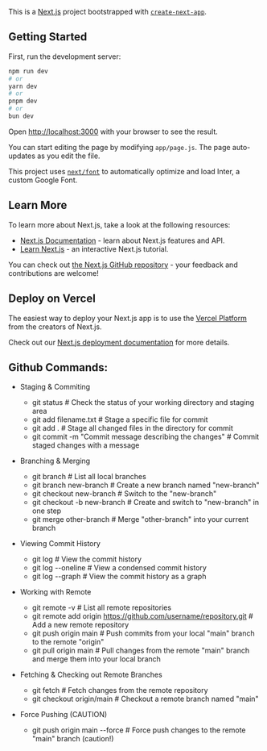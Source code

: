 This is a [Next.js](https://nextjs.org/) project bootstrapped with [`create-next-app`](https://github.com/vercel/next.js/tree/canary/packages/create-next-app).

## Getting Started

First, run the development server:

```bash
npm run dev
# or
yarn dev
# or
pnpm dev
# or
bun dev
```

Open [http://localhost:3000](http://localhost:3000) with your browser to see the result.

You can start editing the page by modifying `app/page.js`. The page auto-updates as you edit the file.

This project uses [`next/font`](https://nextjs.org/docs/basic-features/font-optimization) to automatically optimize and load Inter, a custom Google Font.

## Learn More

To learn more about Next.js, take a look at the following resources:

- [Next.js Documentation](https://nextjs.org/docs) - learn about Next.js features and API.
- [Learn Next.js](https://nextjs.org/learn) - an interactive Next.js tutorial.

You can check out [the Next.js GitHub repository](https://github.com/vercel/next.js/) - your feedback and contributions are welcome!

## Deploy on Vercel

The easiest way to deploy your Next.js app is to use the [Vercel Platform](https://vercel.com/new?utm_medium=default-template&filter=next.js&utm_source=create-next-app&utm_campaign=create-next-app-readme) from the creators of Next.js.

Check out our [Next.js deployment documentation](https://nextjs.org/docs/deployment) for more details.

## Github Commands:

- Staging & Commiting

  - git status # Check the status of your working directory and staging area
  - git add filename.txt # Stage a specific file for commit
  - git add . # Stage all changed files in the directory for commit
  - git commit -m "Commit message describing the changes" # Commit staged changes with a message

- Branching & Merging

  - git branch # List all local branches
  - git branch new-branch # Create a new branch named "new-branch"
  - git checkout new-branch # Switch to the "new-branch"
  - git checkout -b new-branch # Create and switch to "new-branch" in one step
  - git merge other-branch # Merge "other-branch" into your current branch

- Viewing Commit History

  - git log # View the commit history
  - git log --oneline # View a condensed commit history
  - git log --graph # View the commit history as a graph

- Working with Remote

  - git remote -v # List all remote repositories
  - git remote add origin https://github.com/username/repository.git # Add a new remote repository
  - git push origin main # Push commits from your local "main" branch to the remote "origin"
  - git pull origin main # Pull changes from the remote "main" branch and merge them into your local branch

- Fetching & Checking out Remote Branches

  - git fetch # Fetch changes from the remote repository
  - git checkout origin/main # Checkout a remote branch named "main"

- Force Pushing (CAUTION)
  - git push origin main --force # Force push changes to the remote "main" branch (caution!)

